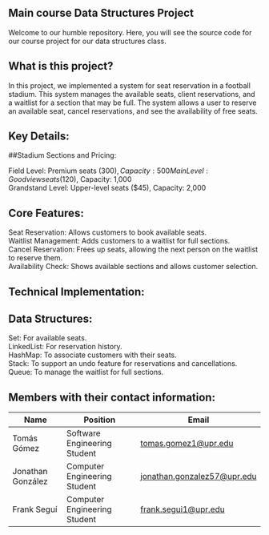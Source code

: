 ## Main course Data Structures Project

Welcome to our humble repository. Here, you will see the source code for our course project for our data structures class.

## What is this project?

In this project, we implemented a system for seat reservation in a football stadium. This system manages the available seats, client reservations, and a waitlist for a section that may be full. The system allows a user to reserve an available seat, cancel reservations, and see the availability of free seats. 

## Key Details:

##Stadium Sections and Pricing:  

Field Level: Premium seats ($300), Capacity: 500  
Main Level: Good view seats ($120), Capacity: 1,000  
Grandstand Level: Upper-level seats ($45), Capacity: 2,000  

## Core Features:  
Seat Reservation: Allows customers to book available seats.  
Waitlist Management: Adds customers to a waitlist for full sections.  
Cancel Reservation: Frees up seats, allowing the next person on the waitlist to reserve them.  
Availability Check: Shows available sections and allows customer selection.  

## Technical Implementation:  

## Data Structures:  
Set: For available seats.  
LinkedList: For reservation history.  
HashMap: To associate customers with their seats.  
Stack: To support an undo feature for reservations and cancellations.  
Queue: To manage the waitlist for full sections.  

## Members with their contact information:

| Name                       | Position                         | Email                        |
|----------------------------|----------------------------------|------------------------------|
| Tomás Gómez                | Software Engineering Student     | tomas.gomez1@upr.edu         |
| Jonathan González          | Computer Engineering Student     | jonathan.gonzalez57@upr.edu  |
| Frank Seguí                | Computer Engineering Student     | frank.segui1@upr.edu         |

